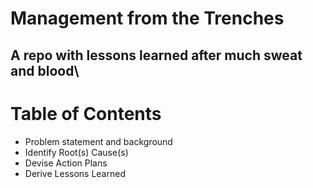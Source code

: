 # Management from the Trenches
## A repo with lessons learned after much sweat and blood\

# Table of Contents
* Problem statement and background
* Identify Root(s) Cause(s)
* Devise Action Plans
* Derive Lessons Learned
